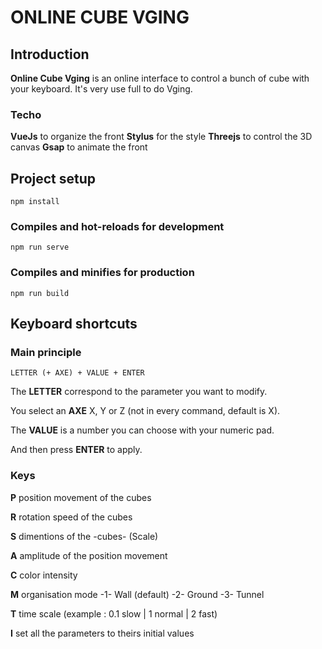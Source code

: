 # ONLINE CUBE VGING

## Introduction

**Online Cube Vging** is an online interface to control a bunch of cube with your keyboard. It's very use full to do Vging.

### Techo

**VueJs** to organize the front
**Stylus** for the style
**Threejs** to control the 3D canvas
**Gsap** to animate the front

## Project setup
```
npm install
```

### Compiles and hot-reloads for development
```
npm run serve
```

### Compiles and minifies for production
```
npm run build
```

## Keyboard shortcuts
### Main principle
```
LETTER (+ AXE) + VALUE + ENTER
```

The **LETTER** correspond to the parameter you want to modify.

You select an **AXE** X, Y or Z (not in every command, default is X).

The **VALUE** is a number you can choose with your numeric pad.

And then press **ENTER** to apply.

### Keys

**P** position movement of the cubes

**R** rotation speed of the cubes

**S** dimentions of the -cubes- (Scale)

**A** amplitude of the position movement

**C** color intensity

**M** organisation mode -1- Wall (default) -2- Ground -3- Tunnel

**T** time scale (example : 0.1 slow | 1 normal | 2 fast)

**I** set all the parameters to theirs initial values
